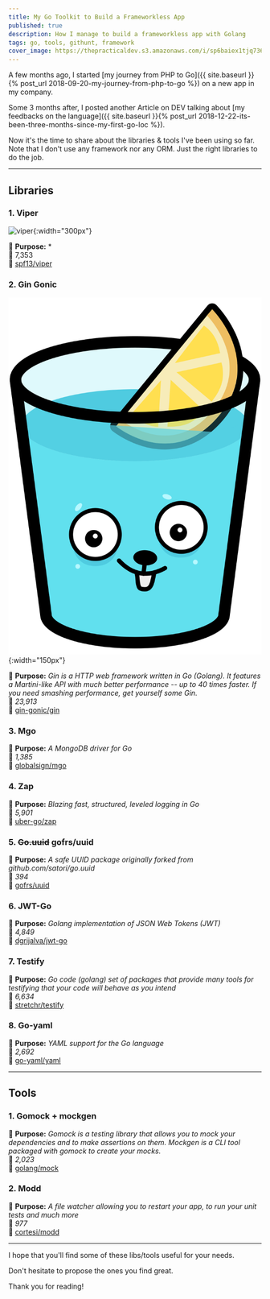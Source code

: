 ```yaml
---
title: My Go Toolkit to Build a Frameworkless App
published: true
description: How I manage to build a frameworkless app with Golang
tags: go, tools, githunt, framework
cover_image: https://thepracticaldev.s3.amazonaws.com/i/sp6baiex1tjq736iz7lk.jpg
---
```


A few months ago, I started [my journey from PHP to Go]({{ site.baseurl }}{% post_url 2018-09-20-my-journey-from-php-to-go %}) on a new app in my company.

Some 3 months after, I posted another Article on DEV talking about [my feedbacks on the language]({{ site.baseurl }}{% post_url 2018-12-22-its-been-three-months-since-my-first-go-loc %}).

Now it's the time to share about the libraries & tools I've been using so far. Note that I don't use any framework nor any ORM. Just the right libraries to do the job.

---

## Libraries

### 1. Viper

![viper](https://cloud.githubusercontent.com/assets/173412/10886745/998df88a-8151-11e5-9448-4736db51020d.png){:width="300px"}

🙋 **Purpose:** *<br/>
🌠 7,353<br/>
 [spf13/viper](https://github.com/spf13/viper)

### 2. Gin Gonic

![gin-gonic](https://raw.githubusercontent.com/gin-gonic/logo/master/color.png){:width="150px"}

🙋 **Purpose:** *Gin is a HTTP web framework written in Go (Golang). It features a Martini-like API with much better performance -- up to 40 times faster. If you need smashing performance, get yourself some Gin.*<br/>
🌠 *23,913<br/>*
 [gin-gonic/gin](https://github.com/gin-gonic/gin)

### 3. Mgo

🙋 **Purpose:** *A MongoDB driver for Go*<br/>
🌠 *1,385*<br/>
 [globalsign/mgo](https://github.com/globalsign/mgo)

### 4. Zap

🙋 **Purpose:** *Blazing fast, structured, leveled logging in Go*<br/>
🌠 *5,901*<br/>
 [uber-go/zap](https://github.com/uber-go/zap)

### 5. ~~Go.uuid~~ gofrs/uuid

🙋 **Purpose:** *A safe UUID package originally forked from github.com/satori/go.uuid*<br/>
🌠 *394*<br/>
 [gofrs/uuid](https://github.com/gofrs/uuid)

### 6. JWT-Go

🙋 **Purpose:** *Golang implementation of JSON Web Tokens (JWT)*<br/>
🌠 *4,849*<br/>
 [dgrijalva/jwt-go](https://github.com/dgrijalva/jwt-go)

### 7. Testify

🙋 **Purpose:** *Go code (golang) set of packages that provide many tools for testifying that your code will behave as you intend*<br/>
🌠 *6,634*<br/>
 [stretchr/testify](https://github.com/stretchr/testify)

### 8. Go-yaml

🙋 **Purpose:** *YAML support for the Go language*<br/>
🌠 *2,692*<br/>
 [go-yaml/yaml](https://github.com/go-yaml/yaml)

---

## Tools

### 1. Gomock + mockgen

🙋 **Purpose:** *Gomock is a testing library that allows you to mock your dependencies and to make assertions on them. Mockgen is a CLI tool packaged with gomock to create your mocks.*<br/>
🌠 *2,023*<br/>
 [golang/mock](https://github.com/golang/mock)

### 2. Modd

🙋 **Purpose:** *A file watcher allowing you to restart your app, to run your unit tests and much more*<br/>
🌠 *977*<br/>
 [cortesi/modd](https://github.com/cortesi/modd)

---

I hope that you'll find some of these libs/tools useful for your needs.

Don't hesitate to propose the ones you find great.

Thank you for reading!
